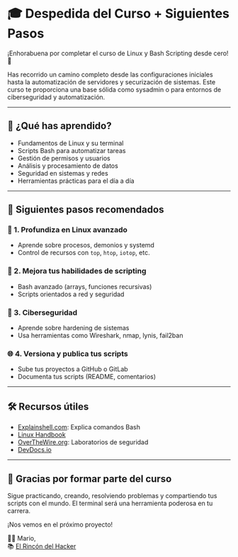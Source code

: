 
# 🎓 Despedida del Curso + Siguientes Pasos

¡Enhorabuena por completar el curso de Linux y Bash Scripting desde cero! 🚀

Has recorrido un camino completo desde las configuraciones iniciales hasta la automatización de servidores y securización de sistemas. Este curso te proporciona una base sólida como sysadmin o para entornos de ciberseguridad y automatización.

---

## 📌 ¿Qué has aprendido?

- Fundamentos de Linux y su terminal
- Scripts Bash para automatizar tareas
- Gestión de permisos y usuarios
- Análisis y procesamiento de datos
- Seguridad en sistemas y redes
- Herramientas prácticas para el día a día

---

## 🧭 Siguientes pasos recomendados

### 🐧 1. Profundiza en Linux avanzado
- Aprende sobre procesos, demonios y systemd
- Control de recursos con `top`, `htop`, `iotop`, etc.

### 🧪 2. Mejora tus habilidades de scripting
- Bash avanzado (arrays, funciones recursivas)
- Scripts orientados a red y seguridad

### 🔐 3. Ciberseguridad
- Aprende sobre hardening de sistemas
- Usa herramientas como Wireshark, nmap, lynis, fail2ban

### 🌐 4. Versiona y publica tus scripts
- Sube tus proyectos a GitHub o GitLab
- Documenta tus scripts (README, comentarios)

---

## 🛠️ Recursos útiles

- [Explainshell.com](https://explainshell.com): Explica comandos Bash
- [Linux Handbook](https://linuxhandbook.com/)
- [OverTheWire.org](https://overthewire.org): Laboratorios de seguridad
- [DevDocs.io](https://devdocs.io/)

---

## 🙌 Gracias por formar parte del curso

Sigue practicando, creando, resolviendo problemas y compartiendo tus scripts con el mundo. El terminal será una herramienta poderosa en tu carrera.

¡Nos vemos en el próximo proyecto!

👨‍💻 Mario,  
📚 [El Rincón del Hacker](https://elrincondelhacker.es)

